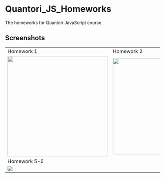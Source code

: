 # Quantori_JS_Homeworks

The homeworks for Quantori JavaScript course.

## Screenshots


<table >
   <tr>
      <td>Homework 1</td>
      <td>Homework 2</td>
      <td>Homework 3</td>
   </tr>
   <tr>
      <td><img src="https://user-images.githubusercontent.com/85778941/225400485-3b644245-ad7a-4017-9c34-3db8f184f5fa.png" width="327"></td>
      <td>
         <div><img src="https://user-images.githubusercontent.com/85778941/231442133-260d24c1-e97a-4677-93a4-772f975e55e0.png" width="313"></div>
      </td>
      <td><img src="https://user-images.githubusercontent.com/85778941/232160515-f8c2f3f4-7992-4ffd-a430-7af8660bb597.png" width="327"></td>
   </tr>
   <tr>
      <td colspan="3">Homework 5-6</td>
   </tr>
   <tr>
      <td colspan="3"><img src="https://user-images.githubusercontent.com/85778941/234003119-afb2d0bc-0e36-4478-aaa6-36531e2419b9.png"></td>
   </tr>
</table>

